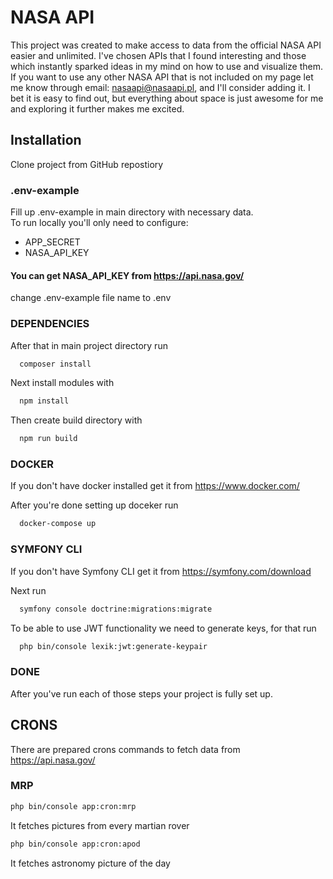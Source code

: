 
# NASA API

This project was created to make access to data from the official NASA API easier and unlimited.
I've chosen APIs that I found interesting and those which instantly sparked ideas in my mind on how to use and visualize them. If you want to use any other NASA API that is not included on my page let me know through email: nasaapi@nasaapi.pl, and I'll consider adding it.
I bet it is easy to find out, but everything about space is just awesome for me and exploring it further makes me excited.






## Installation

Clone project from GitHub repostiory

### .env-example
Fill up .env-example in main directory with necessary data. \
To run locally you'll only need to configure:
- APP_SECRET
- NASA_API_KEY

#### You can get NASA_API_KEY from https://api.nasa.gov/

change .env-example file name to .env

### DEPENDENCIES
After that in main project directory run
```bash
  composer install
```

Next install modules with

```bash
  npm install
```

Then create build directory with

```bash
  npm run build
```

### DOCKER

If you don't have docker installed get it from https://www.docker.com/

After you're done setting up doceker run

```bash
  docker-compose up
```

### SYMFONY CLI

If you don't have Symfony CLI get it from https://symfony.com/download

Next run

```bash
  symfony console doctrine:migrations:migrate
```

To be able to use JWT functionality we need to generate keys, for that run

```bash
  php bin/console lexik:jwt:generate-keypair
```

### DONE

After you've run each of those steps your project is fully set up.
## CRONS

There are prepared crons commands to fetch data from https://api.nasa.gov/

### MRP

```bash
php bin/console app:cron:mrp
```
It fetches pictures from every martian rover

```bash
php bin/console app:cron:apod
```

It fetches astronomy picture of the day
